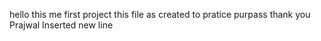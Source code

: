 hello 
this me first project 
this file as created to pratice purpass
thank you
Prajwal Inserted new line
